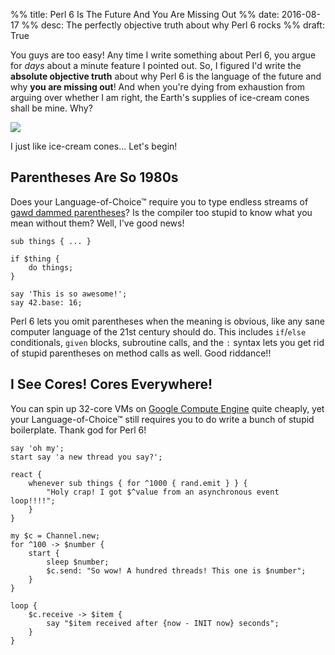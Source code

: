 %% title: Perl 6 Is The Future And You Are Missing Out
%% date: 2016-08-17
%% desc: The perfectly objective truth about why Perl 6 rocks
%% draft: True

You guys are too easy! Any time I write something about Perl 6, you argue for
*days* about a minute feature I pointed out. So, I figured I'd write the
**absolute objective truth** about why Perl 6 is the language of the future
and why **you are missing out**! And when you're dying from exhaustion from
arguing over whether I am right, the Earth's supplies of ice-cream cones shall
be mine. Why?

![](/assets/pics/ice-cream.jpg)

I just like ice-cream cones... Let's begin!

## Parentheses Are So 1980s

Does your Language-of-Choice™ require you to type endless streams of
[gawd dammed parentheses](https://xkcd.com/297/)? Is the compiler too stupid
to know what you mean without them? Well, I've good news!

    sub things { ... }

    if $thing {
        do things;
    }

    say 'This is so awesome!';
    say 42.base: 16;

Perl 6 lets you omit parentheses when the meaning is obvious, like any
sane computer language of the 21st century should do. This includes `if`/`else`
conditionals, `given` blocks, subroutine calls, and the `:` syntax lets you
get rid of stupid parentheses on method calls as well. Good riddance!!

## I See Cores! Cores Everywhere!

You can spin up 32-core VMs on [Google Compute
Engine](https://cloud.google.com/compute/docs/) quite cheaply, yet
your Language-of-Choice™ still requires you to do write a bunch of stupid
boilerplate. Thank god for Perl 6!

    say 'oh my';
    start say 'a new thread you say?';

    react {
        whenever sub things { for ^1000 { rand.emit } } {
            "Holy crap! I got $^value from an asynchronous event loop!!!!";
        }
    }

    my $c = Channel.new;
    for ^100 -> $number {
        start {
            sleep $number;
            $c.send: "So wow! A hundred threads! This one is $number";
        }
    }

    loop {
        $c.receive -> $item {
            say "$item received after {now - INIT now} seconds";
        }
    }
